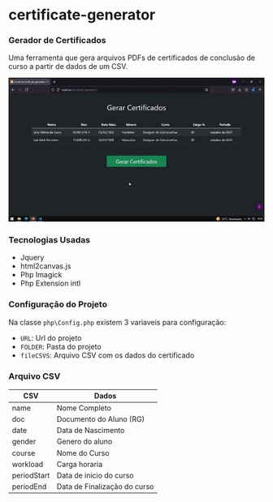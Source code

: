 # certificate-generator
<h3 align="left"> Gerador de Certificados </h3>

Uma ferramenta que gera arquivos PDFs de certificados de conclusão de curso a partir de dados de um CSV.

![Gif Generator](assets/images/gif-generator.gif)

<h3 align="left"> Tecnologias Usadas </h3>

* Jquery
* html2canvas.js
* Php Imagick
* Php Extension intl


<h3 align="left"> Configuração do Projeto </h3>

Na classe `php\Config.php` existem 3 variaveis para configuração:

* `URL`: Url do projeto
* `FOLDER`: Pasta do projeto
* `fileCSVS`: Arquivo CSV com os dados do certificado

<h3 align="left"> Arquivo CSV </h3>

CSV   | Dados
--------- | ------
name | Nome Completo
doc | Documento do Aluno (RG)
date | Data de Nascimento
gender | Genero do aluno
course | Nome do Curso
workload | Carga horaria
periodStart | Data de inicio do curso
periodEnd | Data de Finalização do curso
